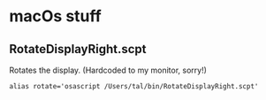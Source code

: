 # macOs stuff

## RotateDisplayRight.scpt

Rotates the display.  (Hardcoded to my monitor, sorry!)

```
alias rotate='osascript /Users/tal/bin/RotateDisplayRight.scpt'
```
